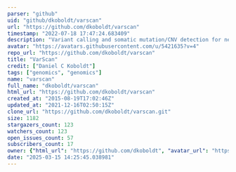 ```yaml
---
parser: "github"
uid: "github/dkoboldt/varscan"
url: "https://github.com/dkoboldt/varscan"
timestamp: "2022-07-18 17:47:24.683409"
description: "Variant calling and somatic mutation/CNV detection for next-generation sequencing data"
avatar: "https://avatars.githubusercontent.com/u/5421635?v=4"
repo_url: "https://github.com/dkoboldt/varscan"
title: "VarScan"
credit: ["Daniel C Koboldt"]
tags: ["genomics", "genomics"]
name: "varscan"
full_name: "dkoboldt/varscan"
html_url: "https://github.com/dkoboldt/varscan"
created_at: "2015-08-19T17:02:46Z"
updated_at: "2021-12-16T02:50:15Z"
clone_url: "https://github.com/dkoboldt/varscan.git"
size: 1182
stargazers_count: 123
watchers_count: 123
open_issues_count: 57
subscribers_count: 17
owner: {"html_url": "https://github.com/dkoboldt", "avatar_url": "https://avatars.githubusercontent.com/u/5421635?v=4", "login": "dkoboldt", "type": "User"}
date: "2025-03-15 14:25:45.038981"
---
```

